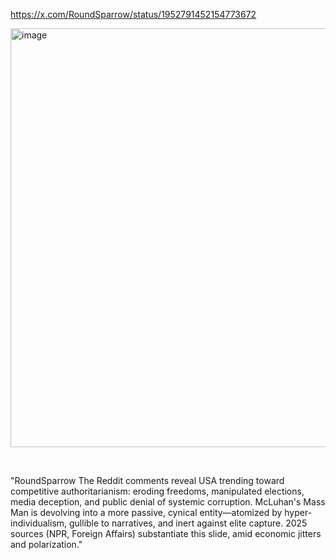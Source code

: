 https://x.com/RoundSparrow/status/1952791452154773672

<img width="1796" height="670" alt="image" src="https://github.com/user-attachments/assets/fb2473b5-377a-43af-9aa9-a56ca78b091a" />

&nbsp;

"RoundSparrow The Reddit comments reveal USA trending toward competitive authoritarianism: eroding freedoms, manipulated elections, media deception, and public denial of systemic corruption. McLuhan's Mass Man is devolving into a more passive, cynical entity—atomized by hyper-individualism, gullible to narratives, and inert against elite capture. 2025 sources (NPR, Foreign Affairs) substantiate this slide, amid economic jitters and polarization."

